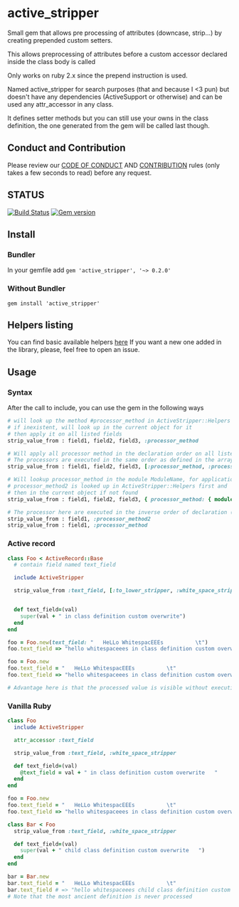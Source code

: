 # active_stripper

Small gem that allows pre processing of attributes (downcase, strip...) by creating prepended custom setters.

This allows preprocessing of attributes before a custom accessor declared inside the class body is called

Only works on ruby 2.x since the prepend instruction is used.

Named active_stripper for search purposes (that and because I <3 pun) but doesn't have any dependencies (ActiveSupport or otherwise) and can be used any attr_accessor in any class.

It defines setter methods but you can still use your owns in the class definition, the one generated from the gem will be called last though.

## Conduct and Contribution
Please review our [CODE OF CONDUCT](https://github.com/nekogami/active_stripper/blob/master/CODE_OF_CONDUCT.md) AND
[CONTRIBUTION](https://github.com/nekogami/active_stripper/blob/master/CONTRIBUTING.md) rules (only takes a few seconds to read) before any request.

## STATUS
[![Build Status](https://travis-ci.org/nekogami/active_stripper.svg?branch=master)](https://travis-ci.org/nekogami/active_stripper)
[![Gem version](https://img.shields.io/gem/v/active_stripper.svg?style=flat)](http://rubygems.org/gems/active_stripper "View this project in Rubygems")


## Install

### Bundler
In your gemfile add
`gem 'active_stripper', '~> 0.2.0'`

### Without Bundler
`gem install 'active_stripper'`

## Helpers listing

You can find basic available helpers [here](https://github.com/nekogami/active_stripper/blob/master/lib/active_stripper/helpers.rb)
If you want a new one added in the library, please, feel free to open an issue.


## Usage

### Syntax
After the call to include, you can use the gem in the following ways

```ruby
# will look up the method #processor_method in ActiveStripper::Helpers
# if inexistent, will look up in the current object for it
# then apply it on all listed fields
strip_value_from : field1, field2, field3, :processor_method
```

```ruby
# Will apply all processor method in the declaration order on all listed fields
# The processors are executed in the same order as defined in the array (left to right)
strip_value_from : field1, field2, field3, [:processor_method, :processor_method2]
```

```ruby
# Will lookup processor_method in the module ModuleName, for application on all fields
# processor_method2 is looked up in ActiveStripper::Helpers first and
# then in the current object if not found
strip_value_from : field1, field2, field3, { processor_method: { module: :ModuleName }, processor_method2: nil }
```

```ruby
# The processor here are executed in the inverse order of declaration (bottom to top)
strip_value_from : field1, :processor_method2
strip_value_from : field1, :processor_method
```

### Active record
```ruby
class Foo < ActiveRecord::Base
  # contain field named text_field

  include ActiveStripper

  strip_value_from :text_field, [:to_lower_stripper, :white_space_stripper]


  def text_field=(val)
    super(val + " in class definition custom overwrite")
  end
end

foo = Foo.new(text_field: "   HeLLo WhitespacEEEs          \t")
foo.text_field => "hello whitespaceees in class definition custom overwrite"

foo = Foo.new
foo.text_field = "   HeLLo WhitespacEEEs          \t"
foo.text_field => "hello whitespaceees in class definition custom overwrite"

# Advantage here is that the processed value is visible without executing a hook like before_validation etc etc
```

### Vanilla Ruby

```ruby
class Foo
  include ActiveStripper

  attr_accessor :text_field

  strip_value_from :text_field, :white_space_stripper

  def text_field=(val)
    @text_field = val + " in class definition custom overwrite   "
  end
end

foo = Foo.new
foo.text_field = "   HeLLo WhitespacEEEs          \t"
foo.text_field => "hello whitespaceees in class definition custom overwrite   "

class Bar < Foo
  strip_value_from :text_field, :white_space_stripper

  def text_field=(val)
    super(val + " child class definition custom overwrite   ")
  end
end

bar = Bar.new
bar.text_field = "   HeLLo WhitespacEEEs          \t"
bar.text_field # => "hello whitespaceees child class definition custom overwrite in class definition custom overwrite   "
# Note that the most ancient definition is never processed

```
